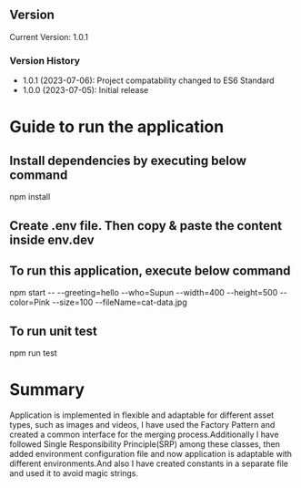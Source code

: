 ## Version

Current Version: 1.0.1

### Version History

- 1.0.1 (2023-07-06): Project compatability changed to ES6 Standard
- 1.0.0 (2023-07-05): Initial release

# Guide to run the application

## Install dependencies by executing below command
npm install

## Create .env file. Then copy & paste the content inside env.dev

## To run this application, execute below command
npm start -- --greeting=hello --who=Supun --width=400 --height=500 --color=Pink --size=100 --fileName=cat-data.jpg

## To run unit test 
npm run test


# Summary
Application is implemented in flexible and adaptable for different asset types, such as images and videos, I have used the Factory Pattern and created a common interface for the merging process.Additionally I have followed Single Responsibility Principle(SRP) among these classes, then added environment configuration file and now application is adaptable with different environments.And also I have created constants in a separate file and used it to avoid magic strings.